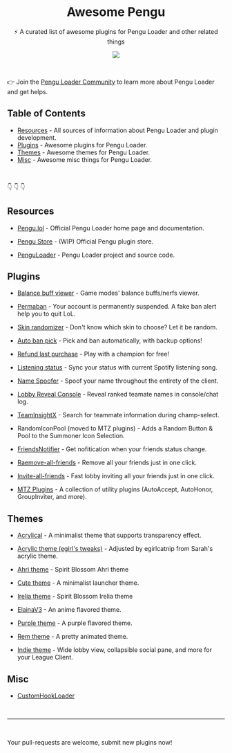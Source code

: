 <h1 align=center>Awesome Pengu</h1>

<p align="center">
  ⚡️ A curated list of awesome plugins for Pengu Loader and other related things
</p>

<p align="center">
  <img src="https://awesome.re/badge-flat.svg" />
</p>

<br>

👉 Join the [Pengu Loader Community](https://chat.pengu.lol) to learn more about Pengu Loader and get helps.

## Table of Contents

* [Resources](#resources) - All sources of information about Pengu Loader and plugin development.
* [Plugins](#plugins) - Awesome plugins for Pengu Loader.
* [Themes](#themes) - Awesome themes for Pengu Loader.
* [Misc](#misc) - Awesome misc things for Pengu Loader.

<br>

👇 👇 👇

## Resources

* [Pengu.lol](https://pengu.lol) - Official Pengu Loader home page and documentation.

* [Pengu Store](https://pengu.lol) - (WIP) Official Pengu plugin store.

* [PenguLoader](https://github.com/PenguLoader/PenguLoader) - Pengu Loader project and source code.

## Plugins

* [Balance buff viewer](https://github.com/nomi-san/balance-buff-viewer) - Game modes' balance buffs/nerfs viewer.

* [Permaban](https://github.com/nomi-san/permaban-plugin) - Your account is permanently suspended. A fake ban alert help you to quit LoL.

* [Skin randomizer](https://github.com/DmitryFisk/pengu-skin-randomizer) -  Don't know which skin to choose? Let it be random.

* [Auto ban pick](https://github.com/controlado/auto-champion-select) - Pick and ban automatically, with backup options!

* [Refund last purchase](https://github.com/controlado/refund-last-purchase) - Play with a champion for free!

* [Listening status](https://github.com/iIlusion/league-loader-plugins/tree/main/ListeningStatus) - Sync your status with current Spotify listening song.

* [Name Spoofer](https://github.com/iIlusion/league-loader-plugins/tree/main/NameSpoofer) - Spoof your name throughout the entirety of the client.

* [Lobby Reveal Console]() - Reveal ranked teamate names in console/chat log.

* [TeamInsightX](https://github.com/LightningSw/TeamInsightX) - Search for teammate information during champ-select.

* RandomIconPool (moved to MTZ plugins) - Adds a Random Button & Pool to the Summoner Icon Selection.

* [FriendsNotifier](https://github.com/iIlusion/FriendsNotifier) - Get nofitication when your friends status change.

* [Raemove-all-friends](https://github.com/feelsz1n/Pengu-Plugins/tree/main/remove-all-friends) - Remove all your friends just in one click.

* [Invite-all-friends](https://github.com/Elaina69/Invite-all-friends) - Fast lobby inviting all your friends just in one click.

* [MTZ Plugins](https://github.com/MashToolZ/PenguPlugins) - A collection of utility plugins (AutoAccept, AutoHonor, GroupInviter, and more). 

## Themes

* [Acrylical](https://github.com/PrincessAkira/league-launcher-theme/tree/main/Acrylical) - A minimalist theme that supports transparency effect.

* [Acrylic theme (egirl's tweaks)](https://github.com/egirlcatnip/acrylic-league-theme) - Adjusted by egirlcatnip from Sarah's acrylic theme.

* [Ahri theme](https://github.com/nomi-san/ahri-theme) - Spirit Blossom Ahri theme

* [Cute theme](https://github.com/PrincessAkira/league-launcher-theme/tree/main/Cute) - A minimalist launcher theme.

* [Irelia theme](https://github.com/rumi-chan/LeagueThemes/tree/main/Irelia-theme) - Spirit Blossom Irelia theme

* [ElainaV3](https://github.com/Elaina69/Elaina-V3) - An anime flavored theme.

* [Purple theme](https://github.com/floyare/league-purple-theme) - A purple flavored theme.

* [Rem theme](https://github.com/teisseire117/league-loader-plugins) - A pretty animated theme.

* [Indie theme](https://github.com/nomi-san/indie-theme) - Wide lobby view, collapsible social pane, and more for your League Client.

## Misc

* [CustomHookLoader](https://github.com/BakaFT/CustomHookLoader)

<br>

---

<br>

Your pull-requests are welcome, submit new plugins now!
